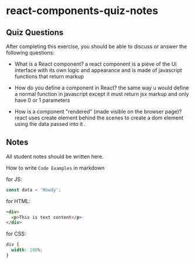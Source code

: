 # react-components-quiz-notes

## Quiz Questions

After completing this exercise, you should be able to discuss or answer the following questions:

- What is a React component?
  a react component is a pieve of the Ui interface with its own logic and appearance and is made of javascript functions that return markup

- How do you define a component in React?
  the same way u would define a normal function in javascript except it must return jsx markup and only have 0 or 1 parameters

- How is a component "rendered" (made visible on the browser page)?
  react uses create element behind the scenes to create a dom element using the data passed into it .

## Notes

All student notes should be written here.

How to write `Code Examples` in markdown

for JS:

```javascript
const data = 'Howdy';
```

for HTML:

```html
<div>
  <p>This is text content</p>
</div>
```

for CSS:

```css
div {
  width: 100%;
}
```
